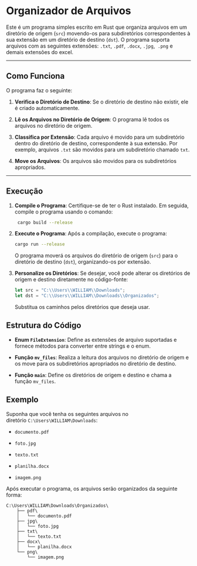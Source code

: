 # Organizador de Arquivos

Este é um programa simples escrito em Rust que organiza arquivos em um diretório de origem (`src`) movendo-os para subdiretórios correspondentes à sua extensão em um diretório de destino (`dst`). O programa suporta arquivos com as seguintes extensões: `.txt`, `.pdf`, `.docx`, `.jpg`,  `.png` e demais extensões do excel.

<hr>

## Como Funciona

O programa faz o seguinte:

1. **Verifica o Diretório de Destino**: Se o diretório de destino não existir, ele é criado automaticamente.
    
2. **Lê os Arquivos no Diretório de Origem**: O programa lê todos os arquivos no diretório de origem.
    
3. **Classifica por Extensão**: Cada arquivo é movido para um subdiretório dentro do diretório de destino, correspondente à sua extensão. Por exemplo, arquivos `.txt` são movidos para um subdiretório chamado `txt`.
    
4. **Move os Arquivos**: Os arquivos são movidos para os subdiretórios apropriados.

<hr>

## Execução

1. **Compile o Programa**: Certifique-se de ter o Rust instalado. Em seguida, compile o programa usando o comando:
    
   ```bash
    cargo build --release
    ```
    
2. **Execute o Programa**: Após a compilação, execute o programa:
    
    ```bash
    cargo run --release
    ```
    
    O programa moverá os arquivos do diretório de origem (`src`) para o diretório de destino (`dst`), organizando-os por extensão.
    
3. **Personalize os Diretórios**: Se desejar, você pode alterar os diretórios de origem e destino diretamente no código-fonte:
    
    ```rust
    let src = "C:\\Users\\WILLIAM\\Downloads";
    let dst = "C:\\Users\\WILLIAM\\Downloads\\Organizados";
    ```
    
    Substitua os caminhos pelos diretórios que deseja usar.

## Estrutura do Código

- **Enum `FileExtension`**: Define as extensões de arquivo suportadas e fornece métodos para converter entre strings e o enum.
    
- **Função `mv_files`**: Realiza a leitura dos arquivos no diretório de origem e os move para os subdiretórios apropriados no diretório de destino.
    
- **Função `main`**: Define os diretórios de origem e destino e chama a função `mv_files`.

## Exemplo

Suponha que você tenha os seguintes arquivos no diretório `C:\Users\WILLIAM\Downloads`:

- `documento.pdf`
    
- `foto.jpg`
    
- `texto.txt`
    
- `planilha.docx`
    
- `imagem.png`
    

Após executar o programa, os arquivos serão organizados da seguinte forma:

```
C:\Users\WILLIAM\Downloads\Organizados\
    ├── pdf\
    │   └── documento.pdf
    ├── jpg\
    │   └── foto.jpg
    ├── txt\
    │   └── texto.txt
    ├── docx\
    │   └── planilha.docx
    └── png\
        └── imagem.png
```
